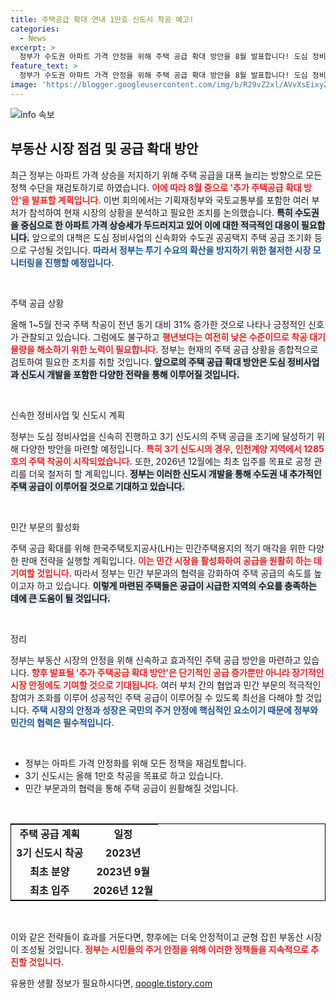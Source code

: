 ```yaml
---
title: 주택공급 확대 연내 1만호 신도시 착공 예고!
categories:
  - News
excerpt: >
  정부가 수도권 아파트 가격 안정을 위해 주택 공급 확대 방안을 8월 발표합니다! 도심 정비사업 신속화, 3기 신도시 조기 공급 등 다양한 정책이 추진될 예정이니, 주목하세요!
feature_text: >
  정부가 수도권 아파트 가격 안정을 위해 주택 공급 확대 방안을 8월 발표합니다! 도심 정비사업 신속화, 3기 신도시 조기 공급 등 다양한 정책이 추진될 예정이니, 주목하세요!
image: 'https://blogger.googleusercontent.com/img/b/R29vZ2xl/AVvXsEixyZcFfHzMRdzZMjFBmAUKJYCLCGyLL1o632UiGVXcaFdKo_bkvkuCioo0uUKlGfBVcT3P84aROyZIXSBEx3Aw5nCQ3pTgDom1WDC4m8eifvWiAmWEEVb4x6G_l8C0QH225ldMjyaFvpxGEBGNO37VmDTDMHGhJPq73UglMfDca1-0aw/s1600/blogspot.png'
---
```


<p><img src="https://blogger.googleusercontent.com/img/b/R29vZ2xl/AVvXsEixyZcFfHzMRdzZMjFBmAUKJYCLCGyLL1o632UiGVXcaFdKo_bkvkuCioo0uUKlGfBVcT3P84aROyZIXSBEx3Aw5nCQ3pTgDom1WDC4m8eifvWiAmWEEVb4x6G_l8C0QH225ldMjyaFvpxGEBGNO37VmDTDMHGhJPq73UglMfDca1-0aw/s1600/blogspot.png" alt="info 속보" /></p>

<h2 data-ke-size="size26">부동산 시장 점검 및 공급 확대 방안</h2>

<p data-ke-size="size16">최근 정부는 아파트 가격 상승을 저지하기 위해 주택 공급을 대폭 늘리는 방향으로 모든 정책 수단을 재검토하기로 하였습니다. <b><span style="color: #ee2323;">이에 따라 8월 중으로 '추가 주택공급 확대 방안'을 발표할 계획입니다.</span></b> 이번 회의에서는 기획재정부와 국토교통부를 포함한 여러 부처가 참석하여 현재 시장의 상황을 분석하고 필요한 조치를 논의했습니다. <b><span style="background-color: #21538527;">특히 수도권을 중심으로 한 아파트 가격 상승세가 두드러지고 있어 이에 대한 적극적인 대응이 필요합니다.</span></b> 앞으로의 대책은 도심 정비사업의 신속화와 수도권 공공택지 주택 공급 조기화 등으로 구성될 것입니다. <b><span style="color: #1a5490;">따라서 정부는 투기 수요의 확산을 방지하기 위한 철저한 시장 모니터링을 진행할 예정입니다.</span></b></p>

<p data-ke-size="size16">&nbsp;</p>

<p>주택 공급 상황</p>

<p data-ke-size="size16">올해 1~5월 전국 주택 착공이 전년 동기 대비 31% 증가한 것으로 나타나 긍정적인 신호가 관찰되고 있습니다. 그럼에도 불구하고 <b><span style="color: #ee2323;">평년보다는 여전히 낮은 수준이므로 착공 대기 물량을 해소하기 위한 노력이 필요합니다.</span></b> 정부는 현재의 주택 공급 상황을 종합적으로 검토하여 필요한 조치를 취할 것입니다. <b><span style="background-color: #21538527;">앞으로의 주택 공급 확대 방안은 도심 정비사업과 신도시 개발을 포함한 다양한 전략을 통해 이루어질 것입니다.</span></b></p>

<p data-ke-size="size16">&nbsp;</p>

<p>신속한 정비사업 및 신도시 계획</p>

<p data-ke-size="size16">정부는 도심 정비사업을 신속히 진행하고 3기 신도시의 주택 공급을 조기에 달성하기 위해 다양한 방안을 마련할 예정입니다. <b><span style="color: #ee2323;">특히 3기 신도시의 경우, 인천계양 지역에서 1285호의 주택 착공이 시작되었습니다.</span></b> 또한, 2026년 12월에는 최초 입주를 목표로 공정 관리를 더욱 철저히 할 계획입니다. <b><span style="background-color: #21538527;">정부는 이러한 신도시 개발을 통해 수도권 내 추가적인 주택 공급이 이루어질 것으로 기대하고 있습니다.</span></b></p>

<p data-ke-size="size16">&nbsp;</p>

<p>민간 부문의 활성화</p>

<p data-ke-size="size16">주택 공급 확대를 위해 한국주택토지공사(LH)는 민간주택용지의 적기 매각을 위한 다양한 판매 전략을 실행할 계획입니다. <b><span style="color: #ee2323;">이는 민간 시장을 활성화하여 공급을 원활히 하는 데 기여할 것입니다.</span></b> 따라서 정부는 민간 부문과의 협력을 강화하여 주택 공급의 속도를 높이고자 하고 있습니다. <b><span style="background-color: #21538527;">이렇게 마련된 주택들은 공급이 시급한 지역의 수요를 충족하는 데에 큰 도움이 될 것입니다.</span></b></p>

<p data-ke-size="size16">&nbsp;</p>

<p>정리</p>

<p data-ke-size="size16">정부는 부동산 시장의 안정을 위해 신속하고 효과적인 주택 공급 방안을 마련하고 있습니다. <b><span style="color: #ee2323;">향후 발표될 '추가 주택공급 확대 방안'은 단기적인 공급 증가뿐만 아니라 장기적인 시장 안정에도 기여할 것으로 기대됩니다.</span></b> 여러 부처 간의 협업과 민간 부문의 적극적인 참여가 조화를 이루어 성공적인 주택 공급이 이루어질 수 있도록 최선을 다해야 할 것입니다. <b><span style="color: #1a5490;">주택 시장의 안정과 성장은 국민의 주거 안정에 핵심적인 요소이기 때문에 정부와 민간의 협력은 필수적입니다.</span></b></p>

<p data-ke-size="size16">&nbsp;</p> 

<ul>
<li>정부는 아파트 가격 안정화를 위해 모든 정책을 재검토합니다.</li>
<li>3기 신도시는 올해 1만호 착공을 목표로 하고 있습니다.</li>
<li>민간 부문과의 협력을 통해 주택 공급이 원활해질 것입니다.</li>
</ul>

<p data-ke-size="size16">&nbsp;</p>

<table style="width: 100%; border: 1px solid #000;">
  <tr>
    <td style="text-align: center; height: 17px;"><b>주택 공급 계획</b></td>
    <td style="text-align: center; height: 17px;"><b>일정</b></td>
  </tr>
  <tr>
    <td style="text-align: center; height: 17px;"><b>3기 신도시 착공</b></td>
    <td style="text-align: center; height: 17px;"><b>2023년</b></td>
  </tr>
  <tr>
    <td style="text-align: center; height: 17px;"><b>최초 분양</b></td>
    <td style="text-align: center; height: 17px;"><b>2023년 9월</b></td>
  </tr>
  <tr>
    <td style="text-align: center; height: 17px;"><b>최초 입주</b></td>
    <td style="text-align: center; height: 17px;"><b>2026년 12월</b></td>
  </tr>
</table> 

<p data-ke-size="size16">&nbsp;</p> 

<p>이와 같은 전략들이 효과를 거둔다면, 향후에는 더욱 안정적이고 균형 잡힌 부동산 시장이 조성될 것입니다. <b><span style="color: #ee2323;">정부는 시민들의 주거 안정을 위해 이러한 정책들을 지속적으로 추진할 것입니다.</span></b></p>
유용한 생활 정보가 필요하시다면, <a href="https://qoogle.tistory.com" rel="dofollow">qoogle.tistory.com</a>


